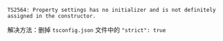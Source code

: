```
TS2564: Property settings has no initializer and is not definitely assigned in the constructor.
```

解决方法：删掉 `tsconfig.json` 文件中的 `"strict": true`
